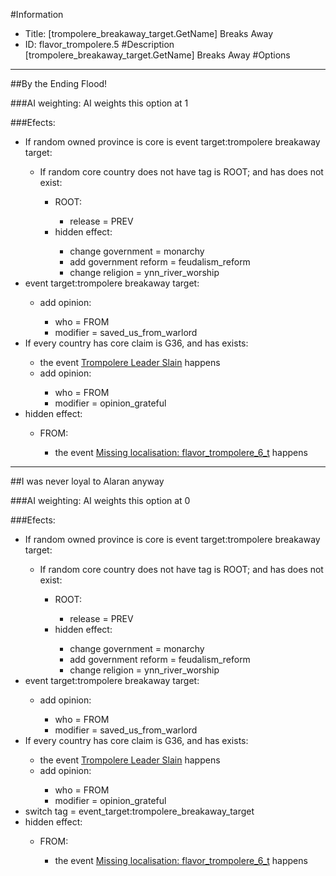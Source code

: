 #Information
 - Title: [trompolere_breakaway_target.GetName] Breaks Away
 - ID: flavor_trompolere.5
#Description
[trompolere_breakaway_target.GetName] Breaks Away
#Options

___
##By the Ending Flood!

###AI weighting:
AI weights this option at 1


###Efects:<ul><li>If random owned province is core is event target:trompolere breakaway target:</li><ul><li>If random core country does not have tag is ROOT; and  has does not exist:</li><ul><li>ROOT:</li><ul><li>release = PREV</li></ul><li>hidden effect:</li><ul><li>change government = monarchy</li><li>add government reform = feudalism_reform</li><li>change religion = ynn_river_worship</li></ul></ul></ul><li>event target:trompolere breakaway target:</li><ul><li>add opinion:</li><ul><li>who = FROM</li><li>modifier = saved_us_from_warlord</li></ul></ul><li>If every country has core claim is G36, and  has exists:</li><ul><li>the event [Trompolere Leader Slain](../events/trompolere_leader_slain.md) happens</li><li>add opinion:</li><ul><li>who = FROM</li><li>modifier = opinion_grateful</li></ul></ul><li>hidden effect:</li><ul><li>FROM:</li><ul><li>the event [Missing localisation: flavor_trompolere_6_t](../events/missing_localisation_flavor_trompolere_6_t.md) happens</li></ul></ul></ul>

___
##I was never loyal to Alaran anyway

###AI weighting:
AI weights this option at 0


###Efects:<ul><li>If random owned province is core is event target:trompolere breakaway target:</li><ul><li>If random core country does not have tag is ROOT; and  has does not exist:</li><ul><li>ROOT:</li><ul><li>release = PREV</li></ul><li>hidden effect:</li><ul><li>change government = monarchy</li><li>add government reform = feudalism_reform</li><li>change religion = ynn_river_worship</li></ul></ul></ul><li>event target:trompolere breakaway target:</li><ul><li>add opinion:</li><ul><li>who = FROM</li><li>modifier = saved_us_from_warlord</li></ul></ul><li>If every country has core claim is G36, and  has exists:</li><ul><li>the event [Trompolere Leader Slain](../events/trompolere_leader_slain.md) happens</li><li>add opinion:</li><ul><li>who = FROM</li><li>modifier = opinion_grateful</li></ul></ul><li>switch tag = event_target:trompolere_breakaway_target</li><li>hidden effect:</li><ul><li>FROM:</li><ul><li>the event [Missing localisation: flavor_trompolere_6_t](../events/missing_localisation_flavor_trompolere_6_t.md) happens</li></ul></ul></ul>
